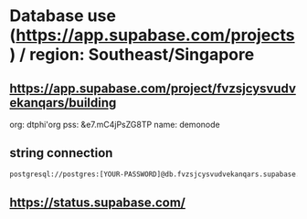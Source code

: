 # Database use (https://app.supabase.com/projects) / region: Southeast/Singapore
## https://app.supabase.com/project/fvzsjcysvudvekanqars/building
org: dtphi'org
pss: &e7.mC4jPsZG8TP
name: demonode

## string connection
```bash
postgresql://postgres:[YOUR-PASSWORD]@db.fvzsjcysvudvekanqars.supabase.co:5432/postgres
```

## https://status.supabase.com/